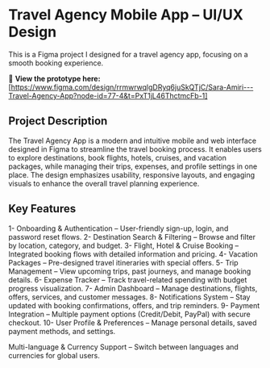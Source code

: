 # Travel Agency Mobile App – UI/UX Design

This is a Figma project I designed for a travel agency app, focusing on a smooth booking experience.

🔗 **View the prototype here:** [https://www.figma.com/design/rrmwrwqlgDRyq6juSkQTjC/Sara-Amiri---Travel-Agency-App?node-id=77-4&t=PxT1jL46ThctmcFb-1]

## Project Description
The Travel Agency App is a modern and intuitive mobile and web interface designed in Figma to streamline the travel booking process. It enables users to explore destinations, book flights, hotels, cruises, and vacation packages, while managing their trips, expenses, and profile settings in one place. The design emphasizes usability, responsive layouts, and engaging visuals to enhance the overall travel planning experience.

## Key Features
1- Onboarding & Authentication – User-friendly sign-up, login, and password reset flows.
2- Destination Search & Filtering – Browse and filter by location, category, and budget.
3- Flight, Hotel & Cruise Booking – Integrated booking flows with detailed information and pricing.
4- Vacation Packages – Pre-designed travel itineraries with special offers.
5- Trip Management – View upcoming trips, past journeys, and manage booking details.
6- Expense Tracker – Track travel-related spending with budget progress visualization.
7- Admin Dashboard – Manage destinations, flights, offers, services, and customer messages.
8- Notifications System – Stay updated with booking confirmations, offers, and trip reminders.
9- Payment Integration – Multiple payment options (Credit/Debit, PayPal) with secure checkout.
10- User Profile & Preferences – Manage personal details, saved payment methods, and settings.

Multi-language & Currency Support – Switch between languages and currencies for global users.

